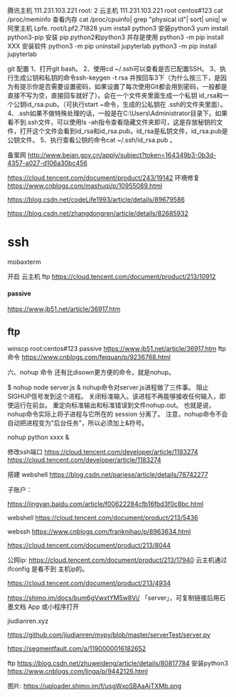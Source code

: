 腾讯主机
111.231.103.221  root:
2 云主机
111.231.103.221  root  centos#123
cat /proc/meminfo 查看内存
cat /proc/cpuinfo| grep "physical id"| sort| uniq| w
阿里主机 Lpfe.
root/Lpf2.71828
yum install python3  安装python3 
yum install python3-pip 安装 pip
python2和python3 并存是使用
python3 -m pip install XXX  安装软件
python3 -m pip uninstall jupyterlab
python3 -m pip install jupyterlab

git 配置
1、打开git bash。
 2、使用cd ~/.ssh可以查看是否已配置SSH。
 3、执行生成公钥和私钥的命令ssh-keygen -t rsa 并按回车3下（为什么按三下，是因为有提示你是否需要设置密码，如果设置了每次使用Git都会用到密码，一般都是直接不写为空，直接回车就好了）。会在一个文件夹里面生成一个私钥 id_rsa和一个公钥id_rsa.pub。（可执行start ~命令，生成的公私钥在 .ssh的文件夹里面）。
 4、.ssh如果不做特殊处理的话，一般是在C:\Users\Administrator目录下。如果看不到.ssh文件，可以使用ls -ah指令查看隐藏文件夹即可，这是存放秘钥的文件，打开这个文件会看到id_rsa和id_rsa.pub。id_rsa是私钥文件，id_rsa.pub是公钥文件。
 5、执行查看公钥的命令cat ~/.ssh/id_rsa.pub  。



备案网
http://www.beian.gov.cn/apply/subject?token=164349b3-0b3d-4357-a027-d106a30bc456

https://cloud.tencent.com/document/product/243/19142
环境修复
https://www.cnblogs.com/mashuqi/p/10955089.html

https://blog.csdn.net/codeLife1993/article/details/89679586

https://blog.csdn.net/zhangdongren/article/details/82685932


 # ssh

 mobaxterm


 开启 云主机 ftp
https://cloud.tencent.com/document/product/213/10912
#### passive
https://www.jb51.net/article/36917.htm
## ftp
winscp
root:centos#123
passive
https://www.jb51.net/article/36917.htm
ftp 命令
https://www.cnblogs.com/feiquan/p/9236768.html

六、nohup 命令
还有比disown更方便的命令，就是nohup。

$ nohup node server.js &
nohup命令对server.js进程做了三件事。
阻止SIGHUP信号发到这个进程。
关闭标准输入。该进程不再能够接收任何输入，即使运行在前台。
重定向标准输出和标准错误到文件nohup.out。
也就是说，nohup命令实际上将子进程与它所在的 session 分离了。
注意，nohup命令不会自动把进程变为"后台任务"，所以必须加上&符号。


nohup python xxxx &


修改ssh端口
https://cloud.tencent.com/developer/article/1183274
https://cloud.tencent.com/developer/article/1183274

搭建 webshell
https://blog.csdn.net/pariese/article/details/78742277


子账户：

https://jingyan.baidu.com/article/f00622284cfb16fbd3f0c8bc.html


webshell
https://cloud.tencent.com/document/product/213/5436

webssh
https://www.cnblogs.com/franknihao/p/8963634.html

https://cloud.tencent.com/document/product/213/8044

公网ip:
https://cloud.tencent.com/document/product/213/17940
云主机通过ifconfig 是看不到 主机ip的。 

https://cloud.tencent.com/document/product/213/4934

https://shimo.im/docs/bum6gVwxtYM5w8Vi/ 「server」，可复制链接后用石墨文档 App 或小程序打开


jiudianren.xyz

https://github.com/jiudianren/mypy/blob/master/serverTest/server.py

https://segmentfault.com/a/1190000016182652

ftp
https://blog.csdn.net/zhuweideng/article/details/80817784
安装python3
https://www.cnblogs.com/linga/p/9442126.html



图片: https://uploader.shimo.im/f/usgWxoSBAaAjTXMb.png






